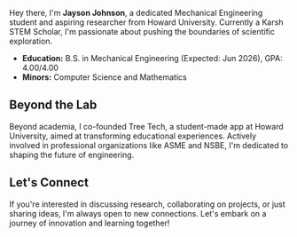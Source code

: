 

<!--
**JaysonBJohnson/JaysonBJohnson** is a ✨ _special_ ✨ repository because its `README.md` (this file) appears on your GitHub profile.

Here are some ideas to get you started:

- 🔭 I’m currently working on ...
- 🌱 I’m currently learning ...
- 👯 I’m looking to collaborate on ...
- 🤔 I’m looking for help with ...
- 💬 Ask me about ...
- 📫 How to reach me: ...
- 😄 Pronouns: ...
- ⚡ Fun fact: ...
-->

Hey there, I'm **Jayson Johnson**, a dedicated Mechanical Engineering student and aspiring researcher from Howard University. Currently a Karsh STEM Scholar, I'm passionate about pushing the boundaries of scientific exploration.

- **Education:** B.S. in Mechanical Engineering (Expected: Jun 2026), GPA: 4.00/4.00
- **Minors:** Computer Science and Mathematics

## Beyond the Lab

Beyond academia, I co-founded Tree Tech, a student-made app at Howard University, aimed at transforming educational experiences. Actively involved in professional organizations like ASME and NSBE, I'm dedicated to shaping the future of engineering.

## Let's Connect

If you're interested in discussing research, collaborating on projects, or just sharing ideas, I'm always open to new connections. Let's embark on a journey of innovation and learning together!

